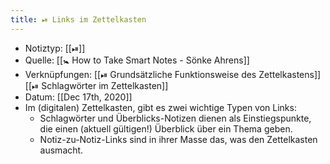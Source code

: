 ```yaml
---
title: ⏯ Links im Zettelkasten
---
```


- Notiztyp: [[⏯]]
- Quelle: [[🚼 How to Take Smart Notes - Sönke Ahrens]]
- Verknüpfungen: [[⏯ Grundsätzliche Funktionsweise des Zettelkastens]] [[⏯ Schlagwörter im Zettelkasten]]
- Datum: [[Dec 17th, 2020]]
- Im (digitalen) Zettelkasten, gibt es zwei wichtige Typen von Links:
	- Schlagwörter und Überblicks-Notizen dienen als Einstiegspunkte, die einen (aktuell gültigen!) Überblick über ein Thema geben.
	- Notiz-zu-Notiz-Links sind in ihrer Masse das, was den Zettelkasten ausmacht.